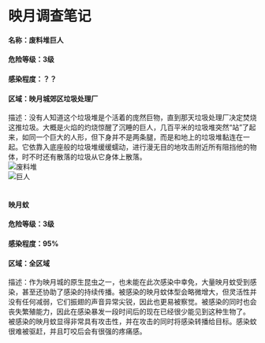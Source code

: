 # 映月调查笔记
#### 名称：废料堆巨人
#### 危险等级：3级
#### 感染程度：？？
#### 区域：映月城郊区垃圾处理厂<br/>
描述：没有人知道这个垃圾堆是个活着的庞然巨物，直到那天垃圾处理厂决定焚烧这推垃圾。大概是火焰的灼烧惊醒了沉睡的巨人，几百平米的垃圾堆突然“站”了起来，如同一个巨大的人形，但下身并不是两条腿，而是和地上的垃圾堆黏连在一起。它依靠入底座般的垃圾堆缓缓蠕动，进行漫无目的地攻击附近所有阻挡他的物体，时不时还有散落的垃圾从它身体上散落。<br/>
![废料堆](https://timgsa.baidu.com/timg?image&quality=80&size=b9999_10000&sec=1574130568&di=7bf68611bd9956d4cbd3689aed7c5751&imgtype=jpg&er=1&src=http%3A%2F%2Fdpic.tiankong.com%2Fb1%2Fu9%2FQJ8831768022.jpg)<br/>
![巨人](http://fgo-cdn.vgtime.com/media/fgo/servant/card/238D.png)<br/>
<br/>
#### 映月蚊
#### 危险等级：3级
#### 感染程度：95%
#### 区域：全区域<br/>
描述：作为映月城的原生昆虫之一，也未能在此次感染中幸免，大量映月蚊受到感染，甚至还协助了感染的持续传播。被感染的映月蚊体型会略微增大，但灵活性并没有任何减弱，它们振翅的声音异常尖锐，因此也更易被察觉。被感染的同时也会丧失繁殖能力，因此在感染暴发一段时间后的现在已经很少能见到这种生物了。<br/>
被感染的映月蚊显得非常具有攻击性，并在攻击的同时将感染转播给目标。感染蚊很难被驱赶，并且叮咬后会有很强的疼痛感。<br/>
<br/>
